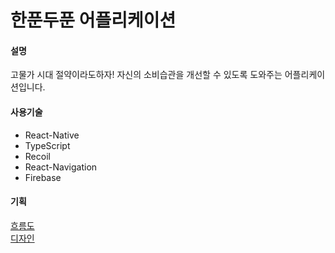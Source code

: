 # 한푼두푼 어플리케이션

#### 설명

고물가 시대 절약이라도하자!
자신의 소비습관을 개선할 수 있도록 도와주는 어플리케이션입니다.

#### 사용기술

- React-Native
- TypeScript
- Recoil
- React-Navigation
- Firebase

#### 기획

[흐름도](https://drive.google.com/file/d/1uqQeYUKWgPh3UOR9LFNylk7MgB4QC-YN/view?usp=sharing)
<br/>
[디자인](https://ovenapp.io/view/ODyBQ3ugDs0Iw68SvfDkk7ZVFXbo841H/)

